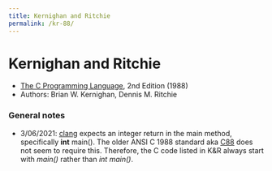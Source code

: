 ```yaml
---
title: Kernighan and Ritchie
permalink: /kr-88/
---
```


# Kernighan and Ritchie
* [The C Programming Language](https://en.wikipedia.org/wiki/Compilers:_Principles,_Techniques,_and_Tools), 2nd Edition (1988)
* Authors: Brian W. Kernighan, Dennis M. Ritchie

### General notes
* 3/06/2021: [clang](https://en.wikipedia.org/wiki/Clang#Background) expects an integer return in the main method, specifically **int** main(). The older ANSI C 1988 standard aka [C88](https://en.wikipedia.org/wiki/ANSI_C#Standardizing_C) does not seem to require this. Therefore, the C code listed in K&R always start with *main()* rather than *int main()*.
